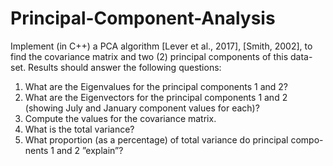 # Principal-Component-Analysis

Implement (in C++) a PCA algorithm [Lever et al., 2017], [Smith, 2002], to
find the covariance matrix and two (2) principal components of this data-set.
Results should answer the following questions:

1. What are the Eigenvalues for the principal components 1 and 2?
2. What are the Eigenvectors for the principal components 1 and 2 (showing
July and January component values for each)?
3. Compute the values for the covariance matrix.
4. What is the total variance?
5. What proportion (as a percentage) of total variance do principal compo-
nents 1 and 2 ”explain”?
